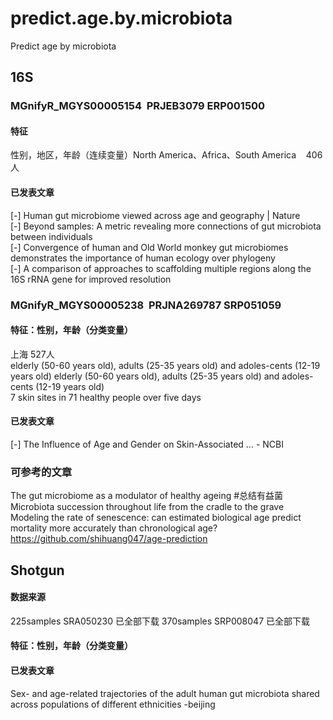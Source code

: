 # predict.age.by.microbiota
Predict age by microbiota
## 16S


### MGnifyR_MGYS00005154  PRJEB3079 ERP001500
#### 特征
  性别，地区，年龄（连续变量）North America、Africa、South America    406人
#### 已发表文章
[-] Human gut microbiome viewed across age and geography | Nature  
[-] Beyond samples: A metric revealing more connections of gut microbiota between individuals  
[-] Convergence of human and Old World monkey gut microbiomes demonstrates the importance of human ecology over phylogeny  
[-] A comparison of approaches to scaffolding multiple regions along the 16S rRNA gene for improved resolution  

### MGnifyR_MGYS00005238  PRJNA269787 SRP051059 
#### 特征：性别，年龄（分类变量）
上海 527人   
 elderly (50-60 years old), adults (25-35 years old) and adoles-cents (12-19 years old) elderly (50-60 years old), adults (25-35 years old) and adoles-cents (12-19 years old)  
7 skin sites in 71 healthy people over five days  
 

#### 已发表文章
[-] The Influence of Age and Gender on Skin-Associated ... - NCBI  


### 可参考的文章
The gut microbiome as a modulator of healthy ageing #总结有益菌  
Microbiota succession throughout life from the cradle to the grave  
Modeling the rate of senescence: can estimated biological age predict mortality more accurately than chronological age?  
https://github.com/shihuang047/age-prediction  


## Shotgun  

#### 数据来源  
225samples SRA050230  已全部下载
370samples SRP008047  已全部下载
#### 特征：性别，年龄（分类变量）
#### 已发表文章
Sex- and age-related trajectories of the adult human gut microbiota shared across populations of different ethnicities  -beijing

